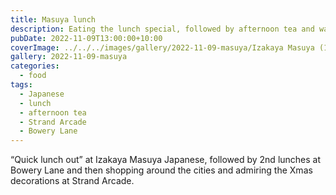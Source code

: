 ```yaml
---
title: Masuya lunch
description: Eating the lunch special, followed by afternoon tea and wandering around the city
pubDate: 2022-11-09T13:00:00+10:00
coverImage: ../../../images/gallery/2022-11-09-masuya/Izakaya Masuya (1).jpeg
gallery: 2022-11-09-masuya
categories:
  - food
tags:
  - Japanese
  - lunch
  - afternoon tea
  - Strand Arcade
  - Bowery Lane
---
```


“Quick lunch out” at Izakaya Masuya Japanese, followed by 2nd lunches at Bowery Lane and then shopping around the cities and admiring the Xmas decorations at Strand Arcade.

